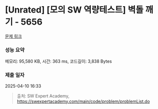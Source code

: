 # [Unrated] [모의 SW 역량테스트] 벽돌 깨기 - 5656 

[문제 링크](https://swexpertacademy.com/main/code/problem/problemDetail.do?contestProbId=AWXRQm6qfL0DFAUo) 

### 성능 요약

메모리: 95,580 KB, 시간: 363 ms, 코드길이: 3,838 Bytes

### 제출 일자

2025-04-10 16:33



> 출처: SW Expert Academy, https://swexpertacademy.com/main/code/problem/problemList.do
